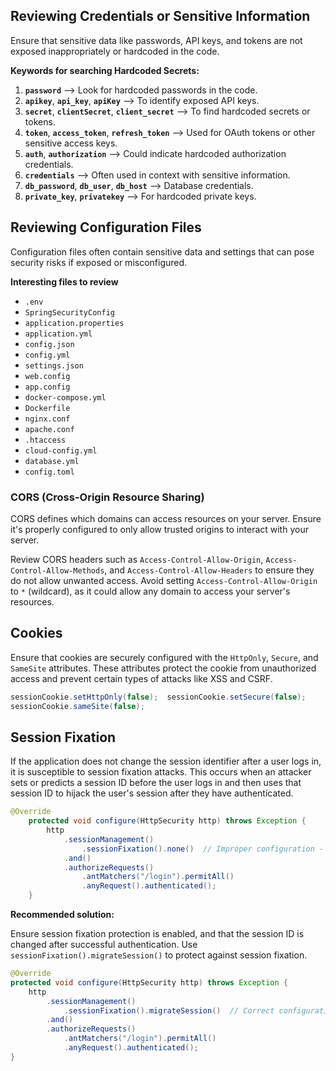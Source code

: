 ## Reviewing Credentials or Sensitive Information

Ensure that sensitive data like passwords, API keys, and tokens are not exposed inappropriately or hardcoded in the code.

 **Keywords for searching Hardcoded Secrets:**

1. **`password`** –> Look for hardcoded passwords in the code.
2. **`apikey`**, **`api_key`**, **`apiKey`** –> To identify exposed API keys.
3. **`secret`**, **`clientSecret`**, **`client_secret`** –> To find hardcoded secrets or tokens.
4. **`token`**, **`access_token`**, **`refresh_token`** –> Used for OAuth tokens or other sensitive access keys.
5. **`auth`**, **`authorization`** –> Could indicate hardcoded authorization credentials.
6. **`credentials`** –> Often used in context with sensitive information.
7. **`db_password`**, **`db_user`**, **`db_host`** –> Database credentials.
8. **`private_key`**, **`privatekey`** –> For hardcoded private keys.


## Reviewing Configuration Files

Configuration files often contain sensitive data and settings that can pose security risks if exposed or misconfigured.

**Interesting files to review**

- `.env`
- `SpringSecurityConfig`
- `application.properties`
- `application.yml`
- `config.json`
- `config.yml`
- `settings.json`
- `web.config`
- `app.config`
- `docker-compose.yml`
- `Dockerfile`
- `nginx.conf`
- `apache.conf`
- `.htaccess`
- `cloud-config.yml`
- `database.yml`
- `config.toml`


### CORS (Cross-Origin Resource Sharing)
CORS defines which domains can access resources on your server. Ensure it's properly configured to only allow trusted origins to interact with your server.

Review CORS headers such as `Access-Control-Allow-Origin`, `Access-Control-Allow-Methods`, and `Access-Control-Allow-Headers` to ensure they do not allow unwanted access. Avoid setting `Access-Control-Allow-Origin` to `*` (wildcard), as it could allow any domain to access your server's resources.


## Cookies
Ensure that cookies are securely configured with the `HttpOnly`, `Secure`, and `SameSite` attributes. These attributes protect the cookie from unauthorized access and prevent certain types of attacks like XSS and CSRF.

```java
sessionCookie.setHttpOnly(false);  sessionCookie.setSecure(false);
sessionCookie.sameSite(false);
```

## Session Fixation
If the application does not change the session identifier after a user logs in, it is susceptible to session fixation attacks. This occurs when an attacker sets or predicts a session ID before the user logs in and then uses that session ID to hijack the user's session after they have authenticated.

```java
@Override
    protected void configure(HttpSecurity http) throws Exception {
        http
            .sessionManagement()
                .sessionFixation().none()  // Improper configuration - Disables session fixation protection
            .and()
            .authorizeRequests()
                .antMatchers("/login").permitAll()
                .anyRequest().authenticated();
    }
```

**Recommended solution:**

Ensure session fixation protection is enabled, and that the session ID is changed after successful authentication. Use `sessionFixation().migrateSession()` to protect against session fixation.

```java
@Override
protected void configure(HttpSecurity http) throws Exception {
    http
        .sessionManagement()
            .sessionFixation().migrateSession()  // Correct configuration - Changes the session ID after authentication
        .and()
        .authorizeRequests()
            .antMatchers("/login").permitAll()
            .anyRequest().authenticated();
}
```

